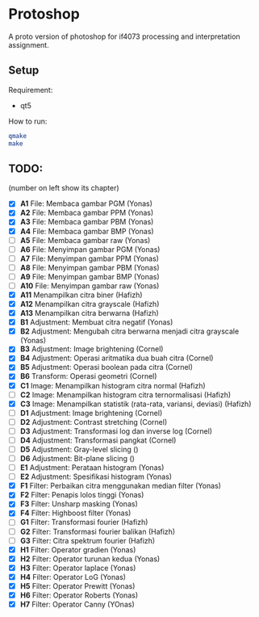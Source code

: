 # Protoshop

A proto version of photoshop for if4073 processing and interpretation assignment.

## Setup

Requirement:

- qt5

How to run:

```bash
qmake
make
```

## TODO:

(number on left show its chapter)

- [X] **A1** File: Membaca gambar PGM (Yonas)
- [X] **A2** File: Membaca gambar PPM (Yonas)
- [X] **A3** File: Membaca gambar PBM (Yonas)
- [X] **A4** File: Membaca gambar BMP (Yonas)
- [ ] **A5** File: Membaca gambar raw (Yonas)
- [ ] **A6** File: Menyimpan gambar PGM (Yonas)
- [ ] **A7** File: Menyimpan gambar PPM (Yonas)
- [ ] **A8** File: Menyimpan gambar PBM (Yonas)
- [ ] **A9** File: Menyimpan gambar BMP (Yonas)
- [ ] **A10** File: Menyimpan gambar raw (Yonas)
- [X] **A11** Menampilkan citra biner (Hafizh)
- [X] **A12** Menampilkan citra grayscale (Hafizh)
- [X] **A13** Menampilkan citra berwarna (Hafizh)
- [X] **B1** Adjustment: Membuat citra negatif (Yonas)
- [X] **B2** Adjustment: Mengubah citra berwarna menjadi citra grayscale (Yonas)
- [X] **B3** Adjustment: Image brightening (Cornel)
- [X] **B4** Adjustment: Operasi aritmatika dua buah citra (Cornel)
- [X] **B5** Adjustment: Operasi boolean pada citra (Cornel)
- [X] **B6** Transform: Operasi geometri (Cornel)
- [X] **C1** Image: Menampilkan histogram citra normal (Hafizh)
- [ ] **C2** Image: Menampilkan histogram citra ternormalisasi (Hafizh)
- [X] **C3** Image: Menampilkan statistik (rata-rata, variansi, deviasi) (Hafizh)
- [ ] **D1** Adjustment: Image brightening (Cornel)
- [ ] **D2** Adjustment: Contrast stretching (Cornel)
- [ ] **D3** Adjustment: Transformasi log dan inverse log (Cornel)
- [ ] **D4** Adjustment: Transformasi pangkat (Cornel)
- [ ] **D5** Adjustment: Gray-level slicing ()
- [ ] **D6** Adjustment: Bit-plane slicing ()
- [ ] **E1** Adjustment: Perataan histogram (Yonas)
- [ ] **E2** Adjustment: Spesifikasi histogram (Yonas)
- [X] **F1** Filter: Perbaikan citra menggunakan median filter (Yonas)
- [X] **F2** Filter: Penapis lolos tinggi (Yonas)
- [X] **F3** Filter: Unsharp masking (Yonas)
- [X] **F4** Filter: Highboost filter (Yonas)
- [ ] **G1** Filter: Transformasi fourier (Hafizh)
- [ ] **G2** Filter: Transformasi fourier balikan (Hafizh)
- [ ] **G3** Filter: Citra spektrum fourier (Hafizh)
- [X] **H1** Filter: Operator gradien (Yonas)
- [X] **H2** Filter: Operator turunan kedua (Yonas)
- [X] **H3** Filter: Operator laplace (Yonas)
- [X] **H4** Filter: Operator LoG (Yonas)
- [X] **H5** Filter: Operator Prewitt (Yonas)
- [X] **H6** Filter: Operator Roberts (Yonas)
- [X] **H7** Filter: Operator Canny (YOnas)
